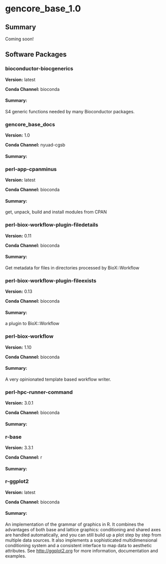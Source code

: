 # gencore_base_1.0
## Summary

Coming soon!

## Software Packages

### bioconductor-biocgenerics
**Version:** latest

**Conda Channel:** bioconda

#### Summary:
S4 generic functions needed by many Bioconductor packages.



### gencore_base_docs
**Version:** 1.0

**Conda Channel:** nyuad-cgsb

#### Summary:




### perl-app-cpanminus
**Version:** latest

**Conda Channel:** bioconda

#### Summary:
get, unpack, build and install modules from CPAN



### perl-biox-workflow-plugin-filedetails
**Version:** 0.11

**Conda Channel:** bioconda

#### Summary:
Get metadata for files in directories processed by BioX::Workflow



### perl-biox-workflow-plugin-fileexists
**Version:** 0.13

**Conda Channel:** bioconda

#### Summary:
a plugin to BioX::Workflow



### perl-biox-workflow
**Version:** 1.10

**Conda Channel:** bioconda

#### Summary:
A very opinionated template based workflow writer.



### perl-hpc-runner-command
**Version:** 3.0.1

**Conda Channel:** bioconda

#### Summary:




### r-base
**Version:** 3.3.1

**Conda Channel:** r

#### Summary:




### r-ggplot2
**Version:** latest

**Conda Channel:** bioconda

#### Summary:
An implementation of the grammar of graphics in R. It combines the advantages of both base and lattice graphics: conditioning and shared axes are handled automatically, and you can still build up a plot step by step from multiple data sources. It also implements a sophisticated multidimensional conditioning system and a consistent interface to map data to aesthetic attributes. See http://ggplot2.org for more information, documentation and examples.



